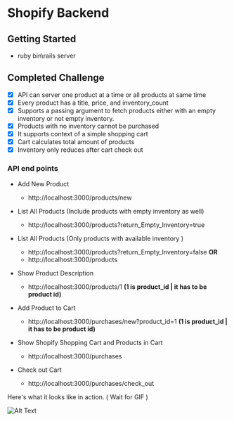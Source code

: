 
# Shopify Backend 

## Getting Started
* ruby bin\rails server

## Completed Challenge
- [x] API can server one product at a time or all products at same time
- [x] Every product has a title, price, and inventory_count
- [x] Supports a passing argument to fetch products either with an empty inventory or not empty inventory.
- [x] Products with no inventory cannot be purchased
- [x] It supports context of a simple shopping cart
- [x] Cart calculates total amount of products
- [x] Inventory only reduces after cart check out

### API end points

* Add New Product
  * http://localhost:3000/products/new

* List All Products (Include products with empty inventory as well) 
  * http://localhost:3000/products?return_Empty_Inventory=true
       
* List All Products (Only products with available inventory )
  * http://localhost:3000/products?return_Empty_Inventory=false **OR**
  * http://localhost:3000/products
  
* Show Product Description
  * http://localhost:3000/products/1 **(1 is product_id | it has to be product id)**
  
* Add Product to Cart
  * http://localhost:3000/purchases/new?product_id=1 **(1 is product_id | it has to be product id)**
  
* Show Shopify Shopping Cart and Products in Cart
  * http://localhost:3000/purchases

* Check out Cart
  * http://localhost:3000/purchases/check_out

Here's what it looks like in action. ( Wait for GIF )

![Alt Text](https://github.com/YASH12366/WOZ/blob/master/WOZDemo.gif)
